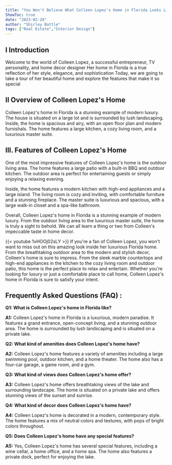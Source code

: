 ```yaml
---
title: "You Won't Believe What Colleen Lopez's Home in Florida Looks Like!"
ShowToc: true 
date: "2023-02-28"
author: "Shirley Battle" 
tags: ["Real Estate","Interior Design"]
---
```

## I Introduction

Welcome to the world of Colleen Lopez, a successful entrepreneur, TV personality, and home decor designer Her home in Florida is a true reflection of her style, elegance, and sophistication Today, we are going to take a tour of her beautiful home and explore the features that make it so special

## II Overview of Colleen Lopez's Home

Colleen Lopez's home in Florida is a stunning example of modern luxury. The house is situated on a large lot and is surrounded by lush landscaping. Inside, the home is spacious and airy, with an open floor plan and modern furnishals. The home features a large kitchen, a cozy living room, and a luxurious master suite.

## III. Features of Colleen Lopez's Home

One of the most impressive features of Colleen Lopez's home is the outdoor living area. The home features a large patio with a built-in BBQ and outdoor kitchen. The outdoor area is perfect for entertaining guests or simply enjoying a relaxing evening. 

Inside, the home features a modern kitchen with high-end appliances and a large island. The living room is cozy and inviting, with comfortable furniture and a stunning fireplace. The master suite is luxurious and spacious, with a large walk-in closet and a spa-like bathroom. 

Overall, Colleen Lopez's home in Florida is a stunning example of modern luxury. From the outdoor living area to the luxurious master suite, the home is truly a sight to behold. We can all learn a thing or two from Colleen's impeccable taste in home decor.

{{< youtube 1vHOOj02sLY >}} 
If you're a fan of Colleen Lopez, you won't want to miss out on this amazing look inside her luxurious Florida home. From the breathtaking outdoor area to the modern and stylish decor, Colleen's home is sure to impress. From the sleek marble countertops and high-end appliances in the kitchen to the cozy living room and outdoor patio, this home is the perfect place to relax and entertain. Whether you're looking for luxury or just a comfortable place to call home, Colleen Lopez's home in Florida is sure to satisfy your intent.

## Frequently Asked Questions (FAQ) :
**Q1: What is Colleen Lopez's home in Florida like?**

**A1:** Colleen Lopez's home in Florida is a luxurious, modern paradise. It features a grand entrance, open-concept living, and a stunning outdoor area. The home is surrounded by lush landscaping and is situated on a private lake.

**Q2: What kind of amenities does Colleen Lopez's home have?**

**A2:** Colleen Lopez's home features a variety of amenities including a large swimming pool, outdoor kitchen, and a home theater. The home also has a four-car garage, a game room, and a gym.

**Q3: What kind of views does Colleen Lopez's home offer?**

**A3:** Colleen Lopez's home offers breathtaking views of the lake and surrounding landscape. The home is situated on a private lake and offers stunning views of the sunset and sunrise.

**Q4: What kind of decor does Colleen Lopez's home have?**

**A4:** Colleen Lopez's home is decorated in a modern, contemporary style. The home features a mix of neutral colors and textures, with pops of bright colors throughout.

**Q5: Does Colleen Lopez's home have any special features?**

**A5:** Yes, Colleen Lopez's home has several special features, including a wine cellar, a home office, and a home spa. The home also features a private dock, perfect for enjoying the lake.



